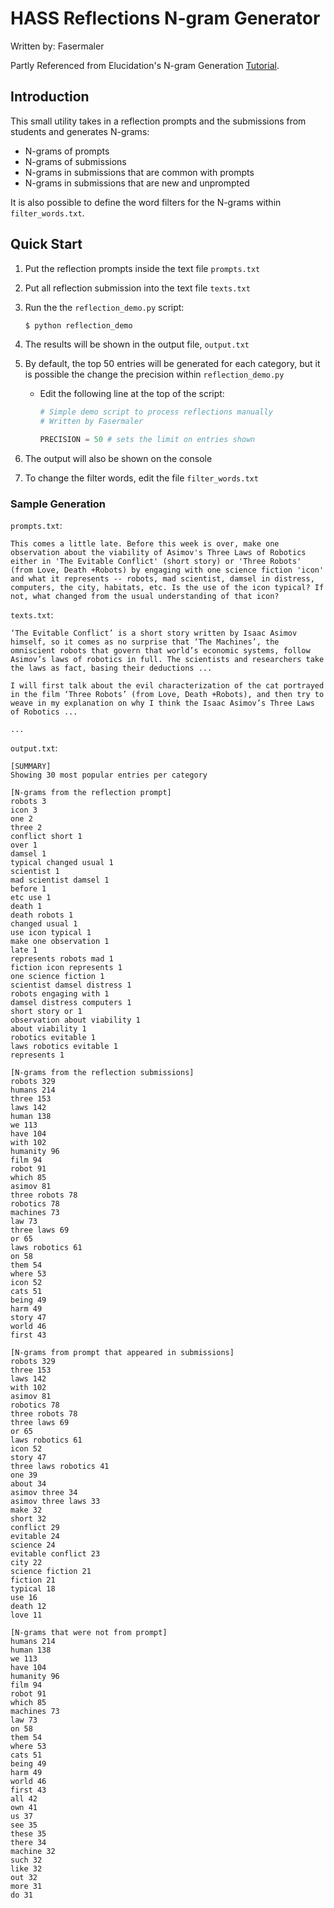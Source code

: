 # HASS Reflections N-gram Generator

Written by: Fasermaler

Partly Referenced from Elucidation's N-gram Generation [Tutorial](https://github.com/Elucidation/Ngram-Tutorial).

## Introduction

This small utility takes in a reflection prompts and the submissions from students and generates N-grams:

- N-grams of prompts
- N-grams of submissions
- N-grams in submissions that are common with prompts
- N-grams in submissions that are new and unprompted

It is also possible to define the word filters for the N-grams within `filter_words.txt`.

## Quick Start

1. Put the reflection prompts inside the text file `prompts.txt`

2. Put all reflection submission into the text file `texts.txt`

3. Run the the `reflection_demo.py` script:

   ```bash
   $ python reflection_demo
   ```

4. The results will be shown in the output file, `output.txt`

5. By default, the top 50 entries will be generated for each category, but it is possible the change the precision within `reflection_demo.py`

   - Edit the following line at the top of the script:

     ```python
     # Simple demo script to process reflections manually
     # Written by Fasermaler
     
     PRECISION = 50 # sets the limit on entries shown
     ```

6. The output will also be shown on the console

7. To change the filter words, edit the file `filter_words.txt`

### Sample Generation

`prompts.txt`:

```
This comes a little late. Before this week is over, make one observation about the viability of Asimov's Three Laws of Robotics either in 'The Evitable Conflict' (short story) or 'Three Robots' (from Love, Death +Robots) by engaging with one science fiction 'icon' and what it represents -- robots, mad scientist, damsel in distress, computers, the city, habitats, etc. Is the use of the icon typical? If not, what changed from the usual understanding of that icon?
```

`texts.txt`:

```
‘The Evitable Conflict’ is a short story written by Isaac Asimov himself, so it comes as no surprise that ‘The Machines’, the omniscient robots that govern that world’s economic systems, follow Asimov’s laws of robotics in full. The scientists and researchers take the laws as fact, basing their deductions ...

I will first talk about the evil characterization of the cat portrayed in the film ‘Three Robots’ (from Love, Death +Robots), and then try to weave in my explanation on why I think the Isaac Asimov’s Three Laws of Robotics ...

...
```

`output.txt`:

```
[SUMMARY]
Showing 30 most popular entries per category

[N-grams from the reflection prompt]
robots 3
icon 3
one 2
three 2
conflict short 1
over 1
damsel 1
typical changed usual 1
scientist 1
mad scientist damsel 1
before 1
etc use 1
death 1
death robots 1
changed usual 1
use icon typical 1
make one observation 1
late 1
represents robots mad 1
fiction icon represents 1
one science fiction 1
scientist damsel distress 1
robots engaging with 1
damsel distress computers 1
short story or 1
observation about viability 1
about viability 1
robotics evitable 1
laws robotics evitable 1
represents 1

[N-grams from the reflection submissions]
robots 329
humans 214
three 153
laws 142
human 138
we 113
have 104
with 102
humanity 96
film 94
robot 91
which 85
asimov 81
three robots 78
robotics 78
machines 73
law 73
three laws 69
or 65
laws robotics 61
on 58
them 54
where 53
icon 52
cats 51
being 49
harm 49
story 47
world 46
first 43

[N-grams from prompt that appeared in submissions]
robots 329
three 153
laws 142
with 102
asimov 81
robotics 78
three robots 78
three laws 69
or 65
laws robotics 61
icon 52
story 47
three laws robotics 41
one 39
about 34
asimov three 34
asimov three laws 33
make 32
short 32
conflict 29
evitable 24
science 24
evitable conflict 23
city 22
science fiction 21
fiction 21
typical 18
use 16
death 12
love 11

[N-grams that were not from prompt]
humans 214
human 138
we 113
have 104
humanity 96
film 94
robot 91
which 85
machines 73
law 73
on 58
them 54
where 53
cats 51
being 49
harm 49
world 46
first 43
all 42
own 41
us 37
see 35
these 35
there 34
machine 32
such 32
like 32
out 32
more 31
do 31
```

